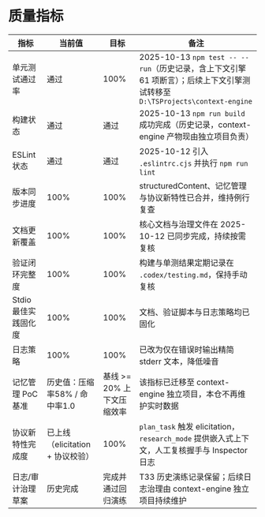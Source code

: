 # 质量指标

| 指标 | 当前值 | 目标 | 备注 |
| --- | --- | --- | --- |
| 单元测试通过率 | 通过 | 100% | 2025-10-13 `npm test -- --run`（历史记录，含上下文引擎 61 项断言）；后续上下文引擎测试转移至 `D:\TSProjects\context-engine` |
| 构建状态 | 通过 | 通过 | 2025-10-13 `npm run build` 成功完成（历史记录，context-engine 产物现由独立项目负责） |
| ESLint 状态 | 通过 | 通过 | 2025-10-12 引入 `.eslintrc.cjs` 并执行 `npm run lint` |
| 版本同步进度 | 100% | 100% | structuredContent、记忆管理与协议新特性已合并，维持例行复查 |
| 文档更新覆盖 | 100% | 100% | 核心文档与治理文件在 2025-10-12 已同步完成，持续按需复核 |
| 验证闭环完整度 | 100% | 100% | 构建与单测结果定期记录在 `.codex/testing.md`，保持手动复核 |
| Stdio 最佳实践固化度 | 100% | 100% | 文档、验证脚本与日志策略均已固化 |
| 日志策略 | 100% | 100% | 已改为仅在错误时输出精简 stderr 文本，降低噪音 |
| 记忆管理 PoC 基准 | 历史值：压缩率58% / 命中率1.0 | 基线 >= 20% 上下文压缩效率 | 该指标已迁移至 context-engine 独立项目，本仓不再维护实时数据 |
| 协议新特性完成度 | 已上线（elicitation + 协议校验） | 100% | `plan_task` 触发 elicitation，`research_mode` 提供嵌入式上下文，人工复核握手与 Inspector 日志 |
| 日志/审计治理草案 | 历史完成 | 完成并通过回归演练 | T33 历史演练记录保留；后续日志治理由 context-engine 独立项目持续维护 |

